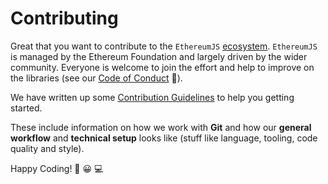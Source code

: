 # Contributing

Great that you want to contribute to the `EthereumJS` [ecosystem](https://ethereumjs.readthedocs.io/en/latest/introduction.html). `EthereumJS` is managed by the Ethereum Foundation and largely driven by the wider community. Everyone is welcome to join the effort and help to improve on the libraries \(see our [Code of Conduct](https://ethereumjs.readthedocs.io/en/latest/code_of_conduct.html) 🌷\).

We have written up some [Contribution Guidelines](https://ethereumjs.readthedocs.io/en/latest/contributing.html#how-to-start) to help you getting started.

These include information on how we work with **Git** and how our **general workflow** and **technical setup** looks like \(stuff like language, tooling, code quality and style\).

Happy Coding! 👾 😀 💻

